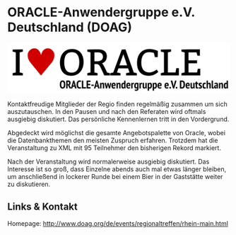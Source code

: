 # ORACLE-Anwendergruppe e.V. Deutschland (DOAG)
![ORACLE-Anwendergruppe e.V. Deutschland](./oracle.logo.png)

Kontaktfreudige Mitglieder der Regio finden regelmäßig zusammen um sich auszutauschen. In den Pausen
und nach den Referaten wird oftmals ausgiebig diskutiert. Das persönliche Kennenlernen tritt in den Vordergrund.

Abgedeckt wird möglichst die gesamte Angebotspalette von Oracle, wobei die Datenbankthemen den meisten Zuspruch
erfahren. Trotzdem hat die Veranstaltung zu XML mit 95 Teilnehmer den bisherigen Rekord markiert.

Nach der Veranstaltung wird normalerweise ausgiebig diskutiert. Das Interesse ist so groß, dass Einzelne abends
auch mal etwas länger bleiben, um anschließend in lockerer Runde bei einem Bier in der Gaststätte weiter zu
diskutieren.


## Links &amp; Kontakt

Homepage: <http://www.doag.org/de/events/regionaltreffen/rhein-main.html>










